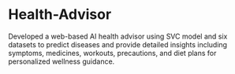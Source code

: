 # Health-Advisor
Developed a web-based AI health advisor using SVC model and six datasets to predict diseases and provide detailed insights including symptoms, medicines, workouts, precautions, and diet plans for personalized wellness guidance.
